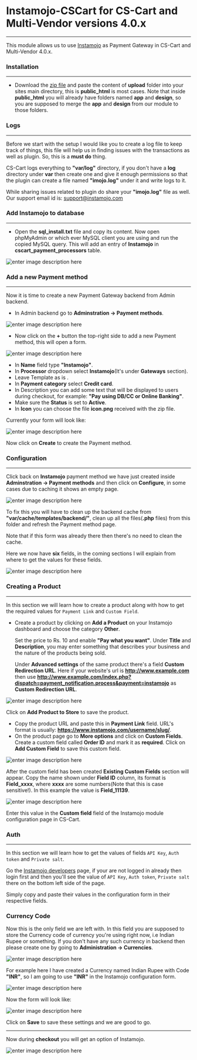 Instamojo-CSCart for CS-Cart and Multi-Vendor versions 4.0.x
====
----
This module allows us to use [Instamojo](https://www.instamojo.com) as Payment Gateway in CS-Cart and Multi-Vendor 4.0.x.

### Installation
---
- Download the [zip file](https://github.com/ashwch/Instamojo-CS-Cart-4.0.x/archive/master.zip) and paste the content of **upload** folder into your sites main directory, this is **public_html** is most cases. Note that inside **public_html** you will already have folders named **app** and **design**, so you are supposed to merge the **app** and **design** from our module to those folders.


### Logs
---
Before we start with the setup I would like you to create a log file to keep track of things, this file will help us in finding issues with the transactions as well as plugin. So, this is a **must do** thing.

CS-Cart logs everything to **"var/log"** directory, if you don't have a **log** directory under **var** then create one and give it enough permissions so that the plugin can create a file named **"imojo.log"** under it and write logs to it.

While sharing issues related to plugin do share your **"imojo.log"** file as well. Our support email id is: support@instamojo.com

### Add Instamojo to database
---

- Open the **sql_install.txt** file and copy its content.  Now open phpMyAdmin or which ever MySQL client you are using and run the copied MySQL query. This will add an entry of **Instamojo** in **cscart_payment_processors** table.

![enter image description here](http://i.imgur.com/Q4dhIHR.png)

### Add a new Payment method
---

Now it is time to create a new Payment Gateway backend from Admin backend.

- In Admin backend go to **Adminstration -> Payment methods**.

![enter image description here](http://i.imgur.com/8fXZ1LU.png)

- Now click on the **+** button the top-right side to add a new Payment method, this will open a form.

![enter image description here](http://i.imgur.com/tHwWWjY.png)

- In **Name** field type **"Instamojo"**.
- In **Processor** dropdown select **Instamojo**(It's under **Gateways** section).
- Leave Template as is . 
- In **Payment category** select **Credit card**.
- In Description you can add some text that will be displayed to users during checkout, for example: **"Pay using DB/CC or Online Banking"**.
- Make sure the **Status** is set to **Active**.
- In **Icon** you can choose the file **icon.png** received with the zip file.

Currently your form will look like:

![enter image description here](http://i.imgur.com/QRmS2dC.png)

Now click on **Create** to create the Payment method.

### Configuration
---

Click back on **Instamojo** payment method we have just created inside  **Adminstration -> Payment methods** and then click on **Configure**, in some cases due to caching it shows an empty page.

![enter image description here](http://i.imgur.com/bczghsC.png)

To fix this you will have to clean up the backend cache from **"var/cache/templates/backend/"**, clean up all the files(**.php** files) from this folder and refresh the Payment method page. 

Note that if this form was already there then there's no need to clean the cache.

Here we now have **six** fields, in the coming sections I will explain from where to get the values for these fields.

![enter image description here](http://i.imgur.com/5HRB3IU.png)

### Creating a Product
----
In this section we will learn how to create a product along with how to get the required values for `Payment Link` and `Custom Field`.

- Create a product by clicking on **Add a Product** on your Instamojo dashboard and choose the category **Other**.

  Set the price to Rs. 10 and enable **"Pay what you want"**.  Under **Title** and **Description**, you may enter something that describes your business and the nature of the products being sold.

  Under **Advanced settings** of the same product there's a field **Custom Redirection URL**. Here if your website's url is **http://www.example.com** then use **http://www.example.com/index.php?dispatch=payment_notification.process&payment=instamojo** as **Custom Redirection URL**.

![enter image description here](http://i.imgur.com/XzuKlWT.png)

 Click on **Add Product to Store** to save the product.
 
- Copy the product URL and paste this in **Payment Link** field. URL's format is usually: **https://www.instamojo.com/username/slug/**.
- On the product page go to **More options** and click on **Custom Fields**. Create a custom field called **Order ID** and mark it as **required**. Click on **Add Custom Field** to save this custom field. 

 ![enter image description here](http://i.imgur.com/5uq128a.png)

 After the custom field has been created **Existing Custom Fields** section will appear. Copy the name shown under **Field ID** column, its format is **Field_xxxx**, where **xxxx** are some numbers(Note that this is case sensitive!). In this example the value is **Field_11139**.

![enter image description here](http://i.imgur.com/FtrlmsI.png)

Enter this value in the **Custom field** field of the Instamojo module configuration page in CS-Cart.

### Auth
---
In this section we will learn how to get the values of fields  `API Key`,  `Auth token` and `Private salt`.

Go the [Instamojo developers](https://www.instamojo.com/developers/) page, if your are not logged in already then login first and then you'll see the value of `API Key`,  `Auth token`,  `Private salt` there on the bottom left side of the page.

Simply copy and paste their values in the configuration form in their respective fields.

### Currency Code

Now this is the only field we are left with. In this field you are supposed to store the Currency code of currency you're using right now, i.e Indian Rupee or something. If you don't have any such currency in backend then please create one by going to **Administration -> Currencies**.

![enter image description here](http://i.imgur.com/2rLSB0h.png)


For example here I have created a Currency named Indian Rupee with Code **"INR"**, so I am going to use **"INR"** in the Instamojo configuration form.

![enter image description here](http://i.imgur.com/lgfUdQ0.png) 

Now the form will look like:

![enter image description here](http://i.imgur.com/fOoraIk.png)

Click on **Save** to save these settings and we are good to go.

---

Now during **checkout** you will get an option of Instamojo.

![enter image description here](http://i.imgur.com/hS99NfF.png)
